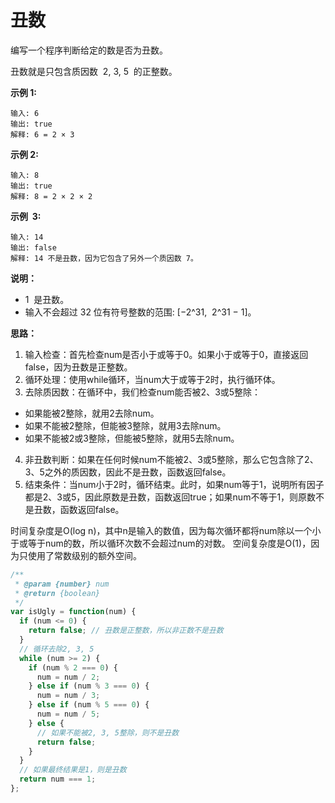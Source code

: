 # 丑数

编写一个程序判断给定的数是否为丑数。

丑数就是只包含质因数  2, 3, 5  的正整数。

**示例 1:**

```
输入: 6
输出: true
解释: 6 = 2 × 3
```

**示例 2:**

```
输入: 8
输出: true
解释: 8 = 2 × 2 × 2
```

**示例  3:**

```
输入: 14
输出: false
解释: 14 不是丑数，因为它包含了另外一个质因数 7。
```

**说明：**

- 1  是丑数。
- 输入不会超过 32 位有符号整数的范围: [−2^31,  2^31 − 1]。

**思路：**

1. 输入检查：首先检查num是否小于或等于0。如果小于或等于0，直接返回false，因为丑数是正整数。
2. 循环处理：使用while循环，当num大于或等于2时，执行循环体。
3. 去除质因数：在循环中，我们检查num能否被2、3或5整除：
  - 如果能被2整除，就用2去除num。
  - 如果不能被2整除，但能被3整除，就用3去除num。
  - 如果不能被2或3整除，但能被5整除，就用5去除num。
4. 非丑数判断：如果在任何时候num不能被2、3或5整除，那么它包含除了2、3、5之外的质因数，因此不是丑数，函数返回false。
4. 结束条件：当num小于2时，循环结束。此时，如果num等于1，说明所有因子都是2、3或5，因此原数是丑数，函数返回true；如果num不等于1，则原数不是丑数，函数返回false。


时间复杂度是O(log n)，其中n是输入的数值，因为每次循环都将num除以一个小于或等于num的数，所以循环次数不会超过num的对数。
空间复杂度是O(1)，因为只使用了常数级别的额外空间。

```js
/**
 * @param {number} num
 * @return {boolean}
 */
var isUgly = function(num) {
  if (num <= 0) {
    return false; // 丑数是正整数，所以非正数不是丑数
  }
  // 循环去除2, 3, 5
  while (num >= 2) {
    if (num % 2 === 0) {
      num = num / 2;
    } else if (num % 3 === 0) {
      num = num / 3;
    } else if (num % 5 === 0) {
      num = num / 5;
    } else {
      // 如果不能被2, 3, 5整除，则不是丑数
      return false;
    }
  }
  // 如果最终结果是1，则是丑数
  return num === 1;
};
```
